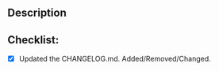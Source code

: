 <!--- Briefly describe your changes in the field above. -->

## Description
<!--- If necessary, go into depth of what this pull request is doing. -->

## Checklist:

- [x] Updated the CHANGELOG.md. Added/Removed/Changed.
